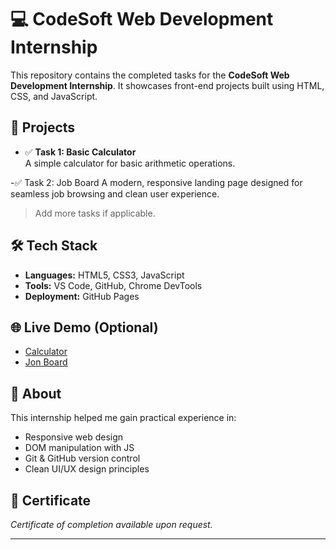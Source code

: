 # 💻 CodeSoft Web Development Internship

This repository contains the completed tasks for the **CodeSoft Web Development Internship**. It showcases front-end projects built using HTML, CSS, and JavaScript.

## 📁 Projects

- ✅ **Task 1: Basic Calculator**  
  A simple calculator for basic arithmetic operations.

-✅ Task 2: Job Board
A modern, responsive landing page designed for seamless job browsing and clean user experience.

> Add more tasks if applicable.

## 🛠️ Tech Stack

- **Languages:** HTML5, CSS3, JavaScript  
- **Tools:** VS Code, GitHub, Chrome DevTools  
- **Deployment:** GitHub Pages

## 🌐 Live Demo (Optional)

- [Calculator](#)
- [Jon Board](#)

## 📌 About

This internship helped me gain practical experience in:
- Responsive web design  
- DOM manipulation with JS  
- Git & GitHub version control  
- Clean UI/UX design principles

## 📜 Certificate

*Certificate of completion available upon request.*

---

